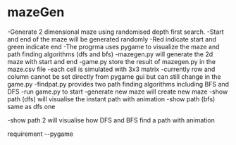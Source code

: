 # mazeGen

-Generate 2 dimensional maze using randomised depth first search.
-Start and end of the maze will be generated randomly 
-Red indicate start and green indicate end
-The progrma uses pygame to visualize the maze and path finding algorithms (dfs and bfs)
-mazegen.py will generate the 2d maze with start and end 
-game.py store the result of mazegen.py in the maze.csv file
-each cell is simulated with 3x3 matrix
-currently row and column cannot be set directly from pygame gui but can still change in the game.py
-findpat.py provides two path finding algorithms including BFS and DFS
-run game.py to start
-generate new maze will create new maze
-show path (dfs) will visualise the instant path with animation
-show path (bfs) same as dfs one

-show path 2 will visualise how DFS and BFS find a path with animation


requirement
--pygame




